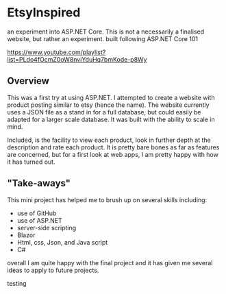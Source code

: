 # EtsyInspired
an experiment into ASP.NET Core. This is not a necessarily a finalised website, but rather an experiment.
built following ASP.NET Core 101

https://www.youtube.com/playlist?list=PLdo4fOcmZ0oW8nviYduHq7bmKode-p8Wy

## Overview
This was a first try at using ASP.NET. I attempted to create a website 
with product posting similar to etsy (hence the name). The website 
currently uses a JSON file as a stand in for a full database, but could
easily be adapted for a larger scale database. It was built with 
the ability to scale in mind.

Included, is the facility to view each product, look in further depth at 
the description and rate each product. It is pretty bare bones as far as
features are concerned, but for a first look at web apps, I am pretty
happy with how it has turned out.

## "Take-aways"
This mini project has helped me to brush up on several skills including:
* use of GitHub
* use of ASP.NET
* server-side scripting
* Blazor
* Html, css, Json, and Java script
* C#

overall I am quite happy with the final project and it has given me
several ideas to apply to future projects.

testing